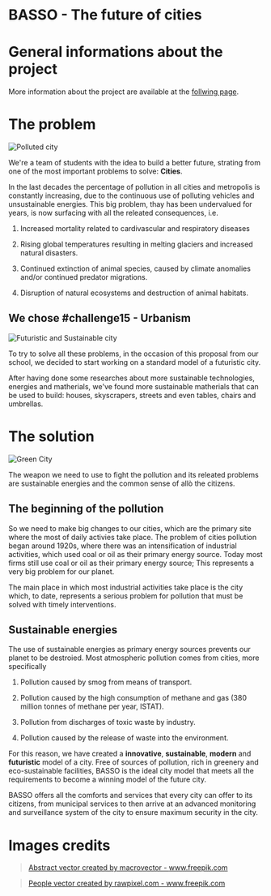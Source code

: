 # **BASSO** - The future of cities

# General informations about the project

More information about the project are available at the [follwing page](https://itisdalmine.edu.it/iscrizioni-per-attivita-eccellenze-seguilatuastella/).

# The problem

![Polluted city](https://user-images.githubusercontent.com/60041565/149776976-e3203aaa-4d0f-4e67-9bda-00911de0e3a1.jpg)

We're a team of students with the idea to build a better future, strating from one of the most important problems to solve: **Cities**.

In the last decades the percentage of pollution in all cities and metropolis is constantly increasing, due to the continuous use of polluting vehicles and unsustainable energies. This big problem, thay has been undervalued for years, is now surfacing with all the releated consequences, i.e.

1. Increased mortality related to cardivascular and respiratory diseases

2. Rising global temperatures resulting in melting glaciers and increased natural disasters.

3. Continued extinction of animal species, caused by climate anomalies and/or continued predator migrations.

4. Disruption of natural ecosystems and destruction of animal habitats.

## We chose **#challenge15 - Urbanism**

![Futuristic and Sustainable city](https://user-images.githubusercontent.com/60041565/149778936-2f0efa26-99e9-41d7-8cd5-f0c01d060b43.jpg)

To try to solve all these problems, in the occasion of this proposal from our school, we decided to start working on a standard model of a futuristic city.

After having done some researches about more sustainable technologies, energies and matherials, we've found more sustainable matherials that can be used to build: houses, skyscrapers, streets and even tables, chairs and umbrellas.

# The solution

![Green City](https://user-images.githubusercontent.com/60041565/149777715-1c175b61-ebf3-4bb7-8dbf-17e7fdaa1972.jpg)

The weapon we need to use to fight the pollution and its releated problems are sustainable energies and the common sense of allò the citizens.

## **The beginning of the pollution**

So we need to make big changes to our cities, which are the primary site where the most of daily activies take place. The problem of cities pollution began around 1920s, where there was an intensification of industrial activities, which used coal or oil as their primary energy source. Today most firms still use coal or oil as their primary energy source; This represents a very big problem for our planet.

The main place in which most industrial activities take place is the city which, to date, represents a serious problem for pollution that must be solved with timely interventions.

## **Sustainable energies**

The use of sustainable energies as primary energy sources prevents our planet to be destroied. Most atmospheric pollution comes from cities, more specifically

1. Pollution caused by smog from means of transport.

2. Pollution caused by the high consumption of methane and gas (380 million tonnes of methane per year, ISTAT).

3. Pollution from discharges of toxic waste by industry.

4. Pollution caused by the release of waste into the environment.

For this reason, we have created a **innovative**, **sustainable**, **modern** and **futuristic** model of a city. Free of sources of pollution, rich in greenery and eco-sustainable facilities, BASSO is the ideal city model that meets all the requirements to become a winning model of the future city.

BASSO offers all the comforts and services that every city can offer to its citizens, from municipal services to then arrive at an advanced monitoring and surveillance system of the city to ensure maximum security in the city.

# Images credits

> <a href='https://www.freepik.com/vectors/abstract'>Abstract vector created by macrovector - www.freepik.com</a>

> <a href='https://www.freepik.com/vectors/people'>People vector created by rawpixel.com - www.freepik.com</a>
